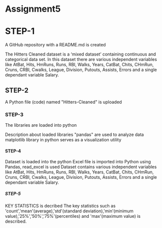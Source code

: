 # Assignment5

# STEP-1
A GitHub repository with a README.md is created

The Hitters Cleaned dataset is a ‘mixed dataset’ containing continuous and categorical data set. In this dataset there are various independent variables like AtBat, Hits, HmRuns, Runs, RBI, Walks, Years, CatBat, Chits, CHmRun, Cruns, CRBI, Cwalks, League, Division, Putouts, Assists, Errors and a single dependant variable Salary.


##  STEP-2
A Python file (code) named "Hitters-Cleaned" is uploaded

### STEP-3
The libraries are loaded into python

Description about loaded libraries
"pandas" are used to analyze data
matplotlib library in python serves as a visualization utility

#### STEP-4
Dataset is loaded into the python
Excel file is imported into Python using Pandas, read_excel is used
Dataset contains various independent variables like AtBat, Hits, HmRuns, Runs, RBI, Walks, Years, CatBat, Chits, CHmRun, Cruns, CRBI, Cwalks, League, Division, Putouts, Assists, Errors and a single dependant variable Salary.

##### STEP-5
KEY STATISTICS is decribed
The key statistics such as 'count','mean'(average),'std'(standard deviation),'min'(minimum value),'25%','50%','75%'(percentiles) and 'max'(maximum value) is described.
